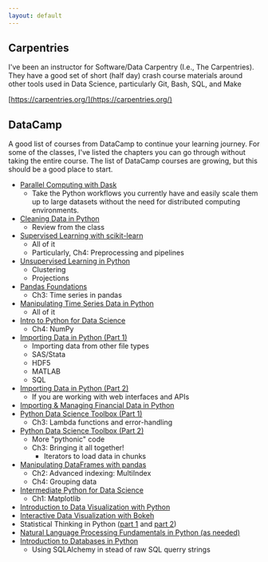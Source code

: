 ```yaml
---
layout: default
---
```


## Carpentries

I've been an instructor for Software/Data Carpentry (I.e., The Carpentries).
They have a good set of short (half day) crash course materials around
other tools used in Data Science, particularly Git, Bash, SQL, and Make

[https://carpentries.org/](https://carpentries.org/)

## DataCamp

A good list of courses from DataCamp to continue your learning journey.
For some of the classes, I've listed the chapters you can go through without taking the entire course.
The list of DataCamp courses are growing, but this should be a good place to start.

- [Parallel Computing with Dask][100]
    - Take the Python workflows you currently have and easily scale them up to large datasets without the need for distributed computing environments.
- [Cleaning Data in Python][1]
	- Review from the class
- [Supervised Learning with scikit-learn][2]
	- All of it
	- Particularly, Ch4: Preprocessing and pipelines
- [Unsupervised Learning in Python][3]
	- Clustering
	- Projections
- [Pandas Foundations][4]
	- Ch3: Time series in pandas
- [Manipulating Time Series Data in Python][5]
	- All of it
- [Intro to Python for Data Science][6]
	- Ch4: NumPy
- [Importing Data in Python (Part 1)][7]
	- Importing data from other file types
	- SAS/Stata
	- HDF5
	- MATLAB
	- SQL
- [Importing Data in Python (Part 2)][8]
	- If you are working with web interfaces and APIs
- [Importing & Managing Financial Data in Python][9]
- [Python Data Science Toolbox (Part 1)][10]
	- Ch3: Lambda functions and error-handling
- [Python Data Science Toolbox (Part 2)][11]
	- More "pythonic" code
	- Ch3: Bringing it all together!
		- Iterators to load data in chunks
- [Manipulating DataFrames with pandas][12]
	- Ch2: Advanced indexing: MultiIndex
	- Ch4: Grouping data
- [Intermediate Python for Data Science][13]
	- Ch1: Matplotlib
- [Introduction to Data Visualization with Python][14]
- [Interactive Data Visualization with Bokeh][15]
- Statistical Thinking in Python ([part 1][16] and [part 2][19])
- [Natural Language Processing Fundamentals in Python (as needed)][17]
- [Introduction to Databases in Python][18]
	- Using SQLAlchemy in stead of raw SQL querry strings


[1]: https://www.datacamp.com/courses/cleaning-data-in-python/
[2]: https://www.datacamp.com/courses/supervised-learning-with-scikit-learn
[3]: https://www.datacamp.com/courses/unsupervised-learning-in-python
[4]: https://www.datacamp.com/courses/pandas-foundations
[5]: https://www.datacamp.com/courses/manipulating-time-series-data-in-python
[6]: https://www.datacamp.com/courses/intro-to-python-for-data-science
[7]: https://www.datacamp.com/courses/importing-data-in-python-part-1
[8]: https://www.datacamp.com/courses/importing-data-in-python-part-2
[9]: https://www.datacamp.com/courses/importing-managing-financial-data-in-python
[10]: https://www.datacamp.com/courses/python-data-science-toolbox-part-1
[11]: https://www.datacamp.com/courses/python-data-science-toolbox-part-2
[12]: https://www.datacamp.com/courses/manipulating-dataframes-with-pandas
[13]: https://www.datacamp.com/courses/intermediate-python-for-data-science
[14]: https://www.datacamp.com/courses/introduction-to-data-visualization-with-python
[15]: https://www.datacamp.com/courses/interactive-data-visualization-with-bokeh
[16]: https://www.datacamp.com/courses/statistical-thinking-in-python-part-1
[19]: https://www.datacamp.com/courses/statistical-thinking-in-python-part-2
[17]: https://www.datacamp.com/courses/natural-language-processing-fundamentals-in-python
[18]: https://www.datacamp.com/courses/introduction-to-relational-databases-in-python
[100]: https://www.datacamp.com/courses/parallel-computing-with-dask
